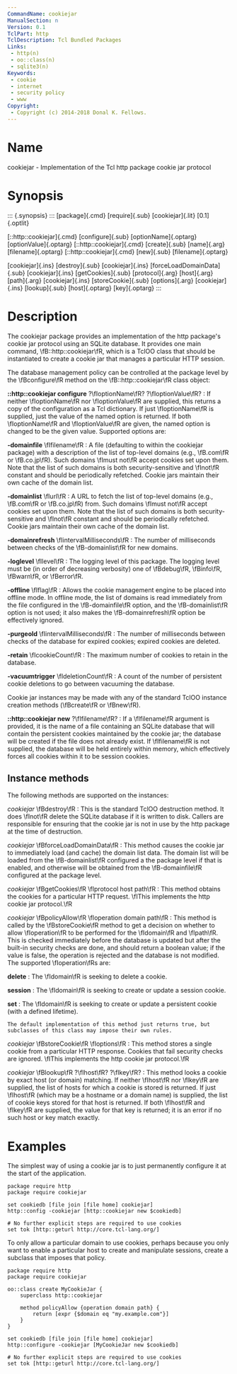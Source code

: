 ```yaml
---
CommandName: cookiejar
ManualSection: n
Version: 0.1
TclPart: http
TclDescription: Tcl Bundled Packages
Links:
 - http(n)
 - oo::class(n)
 - sqlite3(n)
Keywords:
 - cookie
 - internet
 - security policy
 - www
Copyright:
 - Copyright (c) 2014-2018 Donal K. Fellows.
---
```


# Name

cookiejar - Implementation of the Tcl http package cookie jar protocol

# Synopsis

::: {.synopsis} :::
[package]{.cmd} [require]{.sub} [cookiejar]{.lit} [0.1]{.optlit}

[::http::cookiejar]{.cmd} [configure]{.sub} [optionName]{.optarg} [optionValue]{.optarg}
[::http::cookiejar]{.cmd} [create]{.sub} [name]{.arg} [filename]{.optarg}
[::http::cookiejar]{.cmd} [new]{.sub} [filename]{.optarg}

[cookiejar]{.ins} [destroy]{.sub}
[cookiejar]{.ins} [forceLoadDomainData]{.sub}
[cookiejar]{.ins} [getCookies]{.sub} [protocol]{.arg} [host]{.arg} [path]{.arg}
[cookiejar]{.ins} [storeCookie]{.sub} [options]{.arg}
[cookiejar]{.ins} [lookup]{.sub} [host]{.optarg} [key]{.optarg}
:::

# Description

The cookiejar package provides an implementation of the http package's cookie jar protocol using an SQLite database. It provides one main command, \fB::http::cookiejar\fR, which is a TclOO class that should be instantiated to create a cookie jar that manages a particular HTTP session.

The database management policy can be controlled at the package level by the \fBconfigure\fR method on the \fB::http::cookiejar\fR class object:

**::http::cookiejar configure** ?\fIoptionName\fR? ?\fIoptionValue\fR?
: If neither \fIoptionName\fR nor \fIoptionValue\fR are supplied, this returns a copy of the configuration as a Tcl dictionary. If just \fIoptionName\fR is supplied, just the value of the named option is returned. If both \fIoptionName\fR and \fIoptionValue\fR are given, the named option is changed to be the given value.
    Supported options are:

**-domainfile** \fIfilename\fR
: A file (defaulting to within the cookiejar package) with a description of the list of top-level domains (e.g., \fB.com\fR or \fB.co.jp\fR). Such domains \fImust not\fR accept cookies set upon them. Note that the list of such domains is both security-sensitive and \fInot\fR constant and should be periodically refetched. Cookie jars maintain their own cache of the domain list.

**-domainlist** \fIurl\fR
: A URL to fetch the list of top-level domains (e.g., \fB.com\fR or \fB.co.jp\fR) from.  Such domains \fImust not\fR accept cookies set upon them. Note that the list of such domains is both security-sensitive and \fInot\fR constant and should be periodically refetched. Cookie jars maintain their own cache of the domain list.

**-domainrefresh** \fIintervalMilliseconds\fR
: The number of milliseconds between checks of the \fB-domainlist\fR for new domains.

**-loglevel** \fIlevel\fR
: The logging level of this package. The logging level must be (in order of decreasing verbosity) one of \fBdebug\fR, \fBinfo\fR, \fBwarn\fR, or \fBerror\fR.

**-offline** \fIflag\fR
: Allows the cookie management engine to be placed into offline mode. In offline mode, the list of domains is read immediately from the file configured in the \fB-domainfile\fR option, and the \fB-domainlist\fR option is not used; it also makes the \fB-domainrefresh\fR option be effectively ignored.

**-purgeold** \fIintervalMilliseconds\fR
: The number of milliseconds between checks of the database for expired cookies; expired cookies are deleted.

**-retain** \fIcookieCount\fR
: The maximum number of cookies to retain in the database.

**-vacuumtrigger** \fIdeletionCount\fR
: A count of the number of persistent cookie deletions to go between vacuuming the database.



Cookie jar instances may be made with any of the standard TclOO instance creation methods (\fBcreate\fR or \fBnew\fR).

**::http::cookiejar new** ?\fIfilename\fR?
: If a \fIfilename\fR argument is provided, it is the name of a file containing an SQLite database that will contain the persistent cookies maintained by the cookie jar; the database will be created if the file does not already exist. If \fIfilename\fR is not supplied, the database will be held entirely within memory, which effectively forces all cookies within it to be session cookies.


## Instance methods

The following methods are supported on the instances:

*cookiejar* \fBdestroy\fR
: This is the standard TclOO destruction method. It does \fInot\fR delete the SQLite database if it is written to disk. Callers are responsible for ensuring that the cookie jar is not in use by the http package at the time of destruction.

*cookiejar* \fBforceLoadDomainData\fR
: This method causes the cookie jar to immediately load (and cache) the domain list data. The domain list will be loaded from the \fB-domainlist\fR configured a the package level if that is enabled, and otherwise will be obtained from the \fB-domainfile\fR configured at the package level.

*cookiejar* \fBgetCookies\fR \fIprotocol host path\fR
: This method obtains the cookies for a particular HTTP request. \fIThis implements the http cookie jar protocol.\fR

*cookiejar* \fBpolicyAllow\fR \fIoperation domain path\fR
: This method is called by the \fBstoreCookie\fR method to get a decision on whether to allow \fIoperation\fR to be performed for the \fIdomain\fR and \fIpath\fR. This is checked immediately before the database is updated but after the built-in security checks are done, and should return a boolean value; if the value is false, the operation is rejected and the database is not modified. The supported \fIoperation\fRs are:

**delete**
: The \fIdomain\fR is seeking to delete a cookie.

**session**
: The \fIdomain\fR is seeking to create or update a session cookie.

**set**
: The \fIdomain\fR is seeking to create or update a persistent cookie (with a defined lifetime).

    The default implementation of this method just returns true, but subclasses of this class may impose their own rules.

*cookiejar* \fBstoreCookie\fR \fIoptions\fR
: This method stores a single cookie from a particular HTTP response. Cookies that fail security checks are ignored. \fIThis implements the http cookie jar protocol.\fR

*cookiejar* \fBlookup\fR ?\fIhost\fR? ?\fIkey\fR?
: This method looks a cookie by exact host (or domain) matching. If neither \fIhost\fR nor \fIkey\fR are supplied, the list of hosts for which a cookie is stored is returned. If just \fIhost\fR (which may be a hostname or a domain name) is supplied, the list of cookie keys stored for that host is returned. If both \fIhost\fR and \fIkey\fR are supplied, the value for that key is returned; it is an error if no such host or key match exactly.


# Examples

The simplest way of using a cookie jar is to just permanently configure it at the start of the application.

```
package require http
package require cookiejar

set cookiedb [file join [file home] cookiejar]
http::config -cookiejar [http::cookiejar new $cookiedb]

# No further explicit steps are required to use cookies
set tok [http::geturl http://core.tcl-lang.org/]
```

To only allow a particular domain to use cookies, perhaps because you only want to enable a particular host to create and manipulate sessions, create a subclass that imposes that policy.

```
package require http
package require cookiejar

oo::class create MyCookieJar {
    superclass http::cookiejar

    method policyAllow {operation domain path} {
        return [expr {$domain eq "my.example.com"}]
    }
}

set cookiedb [file join [file home] cookiejar]
http::configure -cookiejar [MyCookieJar new $cookiedb]

# No further explicit steps are required to use cookies
set tok [http::geturl http://core.tcl-lang.org/]
```

